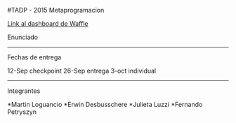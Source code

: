 #TADP - 2015 Metaprogramacion


[Link al dashboard de Waffle](https://waffle.io/TAdP-Grupo3/Tp1-Metaprogramacion/join)

Enunciado

--------

Fechas de entrega

12-Sep checkpoint
26-Sep entrega
3-oct individual

--------
Integrantes

  *Martin Loguancio
  *Erwin Desbusschere
  *Julieta Luzzi
  *Fernando Petryszyn
